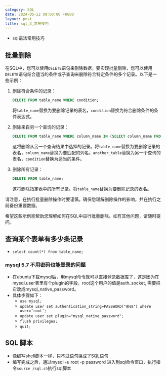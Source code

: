 ```yaml
---
category: SQL
date: 2024-05-22 09:00:00 +0800
layout: post
title: sql_3_常用技巧
---
```


+ sql语法常用技巧

## 批量删除

在SQL中，您可以使用`DELETE`语句来删除数据。要实现批量删除，您可以使用`DELETE`语句结合适当的条件或子查询来删除符合特定条件的多个记录。以下是一些示例：

1. 删除符合条件的记录：
   ```sql
   DELETE FROM table_name WHERE condition;
   ```
   将`table_name`替换为要删除记录的表名，`condition`替换为符合删除条件的条件表达式。

2. 删除来自另一个查询的记录：
   ```sql
   DELETE FROM table_name WHERE column_name IN (SELECT column_name FROM another_table WHERE condition);
   ```
   这将删除从另一个查询结果中选择的记录。将`table_name`替换为要删除记录的表名，`column_name`替换为要匹配的列名，`another_table`替换为另一个查询的表名，`condition`替换为适当的条件。

3. 删除所有记录：
   ```sql
   DELETE FROM table_name;
   ```
   这将删除指定表中的所有记录。将`table_name`替换为要删除记录的表名。

请注意，在执行批量删除操作时要谨慎。确保您理解删除操作的影响，并在执行之前备份重要数据。

希望这些示例能帮助您理解如何在SQL中进行批量删除。如有其他问题，请随时提问。

## 查询某个表单有多少条记录

+ `select count(*) from table_name;`

### mysql 5.7 不用密码也能登录的问题

+ 在ubuntu下载mysql后，用mysql命令就可以直接登录数据库了，这是因为在mysql.user表里有个plugin的字段，root这个用户的值是auth_socket, 需要把它改成mysql_native_password。
+ 具体步骤如下：
  + `use mysql;`
  + `update user set authentication_string=PASSWORD("密码") where user=‘root‘;`
  + `update user set plugin="mysql_native_password"; `
  + `flush privileges;`
  + `quit;`

## SQL 脚本

+ 像编写shell脚本一样，只不过语句换成了SQL语句
+ 编写完成之后，通过mysql -u root -p password 进入到sql命令窗口，执行指令`source /sql.sh`执行sql脚本